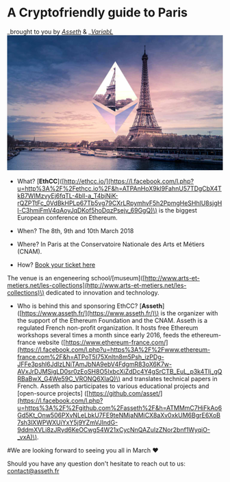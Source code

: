 # A Cryptofriendly guide to Paris

_brought to you by _[_Asseth_](http://www.asseth.fr/)_ & _[_VariabL_](https://variabl.io/)![](/assets/banner.jpg)

* What? \[**EthCC**\]\([http://ethcc.io/](https://l.facebook.com/l.php?u=http%3A%2F%2Fethcc.io%2F&h=ATPAnHoX9kl9FahnU57TDgCbX4TkB7WIMzvyEj6fqTL-4bll-a_T4bjNiK-rQZPTtFc_0VdBkHPLp67Tb5vg79CXrLRpymhvF5h2PpmgHeSHhlU8sjgHl-C3hmiFmV4qAoyJqDKof5hoDqzPsejv_69GgQ)\) is the biggest European conference on Ethereum.

* When? The 8th, 9th and 10th March 2018

* Where? In Paris at the Conservatoire Nationale des Arts et Métiers \(CNAM\).

* How? [Book your ticket here](https://www.weezevent.com/ethereum-community-conference)

The venue is an engeneering school/\[museum\]\([http://www.arts-et-metiers.net/les-collections](http://www.arts-et-metiers.net/les-collections)\) dedicated to innovation and technology.

* Who is behind this and sponsoring EthCC? 
  \[**Asseth**\] \([https://www.asseth.fr/](https://www.asseth.fr/)\) is the organizer with the support of the Ethereum Foundation and the CNAM. 
  Asseth is a regulated French non-profit organization. It hosts free Ethereum workshops several times a month since early 2016, feeds the ethereum-france website \([https://www.ethereum-france.com/](https://l.facebook.com/l.php?u=https%3A%2F%2Fwww.ethereum-france.com%2F&h=ATPoT5I75Xnltn8m5Psh_izPDg-JFFe3pshl6JdIzLNiTAmJbNA9ebV4FdgmR83oX6K7w-AVxJrDJMSigLD0sr0zEoSH8O5IxbcXiZdDc4Y4gSrCTB_EuL_p3k4TIj_gQRBaBwX_G4We59C_VRONQ6XlaQ)\) and translates technical papers in French. Asseth also participates to various educational projects and \[open-source projects\] \([https://github.com/asset/](https://l.facebook.com/l.php?u=https%3A%2F%2Fgithub.com%2Fasseth%2F&h=ATMMmC7HiFkAo6Gd5Kt_Onw506PXvNLeLbkU7FE9teNMjaNMiCX8aXv0xkUM6BgrE6XoB7sh3lXWPWXUiYxY5j9YZmVJIndG-9ddmXVLi8zJRyd6KeOCwg54W21xCycNnQAZuIzZNor2bnf1WyqiO-_vxA)\).

\#We are looking forward to seeing you all in March ♥

Should you have any question don't hesitate to reach out to us: [contact@asseth.fr](mailto:contact@asseth.fr)

